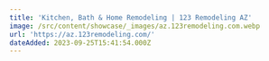 ```yaml
---
title: 'Kitchen, Bath & Home Remodeling | 123 Remodeling AZ'
image: /src/content/showcase/_images/az.123remodeling.com.webp
url: 'https://az.123remodeling.com/'
dateAdded: 2023-09-25T15:41:54.000Z
---
```


